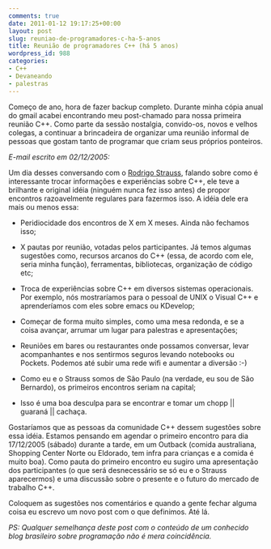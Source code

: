 ```yaml
---
comments: true
date: 2011-01-12 19:17:25+00:00
layout: post
slug: reuniao-de-programadores-c-ha-5-anos
title: Reunião de programadores C++ (há 5 anos)
wordpress_id: 988
categories:
- C++
- Devaneando
- palestras
---
```


Começo de ano, hora de fazer backup completo. Durante minha cópia anual do gmail acabei encontrando meu post-chamado para nossa primeira reunião C++. Como parte da sessão nostalgia, convido-os, novos e velhos colegas, a continuar a brincadeira de organizar uma reunião informal de pessoas que gostam tanto de programar que criam seus próprios ponteiros.

_E-mail escrito em 02/12/2005:_

Um dia desses conversando com o [Rodrigo Strauss](http://www.1bit.com.br), falando sobre como é interessante trocar informações e experiências sobre C++, ele teve a brilhante e original idéia (ninguém nunca fez isso antes) de propor encontros razoavelmente regulares para fazermos isso. A idéia dele era mais ou menos essa:



	
  * Peridiocidade dos encontros de X em X meses. Ainda não fechamos isso;

	
  * X pautas por reunião, votadas pelos participantes. Já temos algumas sugestões como, recursos arcanos do C++ (essa, de acordo com ele, seria minha função), ferramentas, bibliotecas, organização de código etc;

	
  * Troca de experiências sobre C++ em diversos sistemas operacionais. Por exemplo, nós mostraríamos para o pessoal de UNIX o Visual C++ e aprenderíamos com eles sobre emacs ou KDevelop;

	
  * Começar de forma muito simples, como uma mesa redonda, e se a coisa avançar, arrumar um lugar para palestras e apresentações;

	
  * Reuniões em bares ou restaurantes onde possamos conversar, levar acompanhantes e nos sentirmos seguros levando notebooks ou Pockets. Podemos até subir uma rede wifi e aumentar a diversão :-)

	
  * Como eu e o Strauss somos de São Paulo (na verdade, eu sou de São Bernardo), os primeiros encontros seriam na capital;

	
  * Isso é uma boa desculpa para se encontrar e tomar um chopp || guaraná || cachaça.


Gostaríamos que as pessoas da comunidade C++ dessem sugestões sobre essa idéia. Estamos pensando em agendar o primeiro encontro para dia 17/12/2005 (sábado) durante a tarde, em um Outback (comida australiana, Shopping Center Norte ou Eldorado, tem infra para crianças e a comida é muito boa). Como pauta do primeiro encontro eu sugiro uma apresentação dos participantes (o que será desnecessário se só eu e o Strauss aparecermos) e uma discussão sobre o presente e o futuro do mercado de trabalho C++.

Coloquem as sugestões nos comentários e quando a gente fechar alguma coisa eu escrevo um novo post com o que definimos. Até lá.

_PS: Qualquer semelhança deste post com o conteúdo de um conhecido blog brasileiro sobre programação não é mera coincidência._


